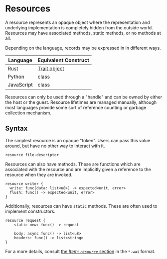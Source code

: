 # Resources

A resource represents an opaque object where the representation and underlying
implementation is completely hidden from the outside world. Resources may have
associated methods, static methods, or no methods at all.

Depending on the language, records may be expressed in in different ways.

| Language   | Equivalent Construct         |
| ---------- | ---------------------------- |
| Rust       | [Trait object][trait-object] |
| Python     | class                        |
| JavaScript | class                        |

Resources can only be used through a "handle" and can be owned by either the
host or the guest. Resource lifetimes are managed manually, although most
languages provide some sort of reference counting or garbage collection
mechanism.

## Syntax

The simplest resource is an opaque "token". Users can pass this value around,
but have no other way to interact with it.

```
resource file-descriptor
```

Resources can also have methods. These are functions which are associated with
the resource and are implicitly given a reference to the resource when they
are invoked.

```
resource writer {
  write: func(data: list<u8>) -> expected<unit, error>
  flush: func() -> expected<unit, error>
}
```

Additionally, resources can have `static` methods. These are often used to
implement constructors.

```
resource request {
    static new: func() -> request

    body: async func() -> list<u8>
    headers: func() -> list<string>
}
```

For a more details, consult [the *Item: `resource`* section][resource] in the
`*.wai` format.

[resource]: https://github.com/wasmerio/wai/blob/main/WAI.md#item-resource
[trait-object]: https://doc.rust-lang.org/reference/types/trait-object.html
